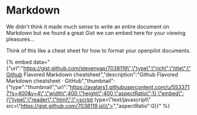 # Markdown

We didn't think it made much sense to write an entire document on Markdown but we found a great Gist we can embed here for your viewing pleasures...

Think of this like a cheat sheet for how to format your openpilot documents.

{% embed data="{\"url\":\"https://gist.github.com/stevenyap/7038119\",\"type\":\"rich\",\"title\":\"Github Flavored Markdown cheatsheet\",\"description\":\"Github Flavored Markdown cheatsheet · GitHub\",\"thumbnail\":{\"type\":\"thumbnail\",\"url\":\"https://avatars1.githubusercontent.com/u/5533717?s=400&v=4\",\"width\":400,\"height\":400,\"aspectRatio\":1},\"embed\":{\"type\":\"reader\",\"html\":\"<script type=\\\"text/javascript\\\" src=\\\"https://gist.github.com/7038119.js\\\"></script>\",\"aspectRatio\":0}}" %}

